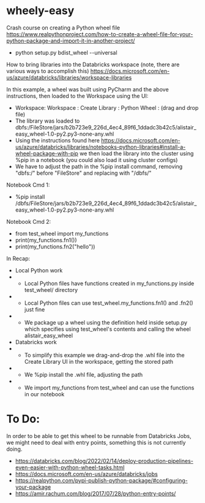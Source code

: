 # wheely-easy

Crash course on creating a Python wheel file
https://www.realpythonproject.com/how-to-create-a-wheel-file-for-your-python-package-and-import-it-in-another-project/
- python setup.py bdist_wheel --universal


How to bring libraries into the Databricks workspace (note, there are various ways to accomplish this)
https://docs.microsoft.com/en-us/azure/databricks/libraries/workspace-libraries

In this example, a wheel was built using PyCharm and the above instructions, then loaded to the Workspace using the UI:
- Workspace: Workspace : Create Library : Python Wheel : (drag and drop file)
- The library was loaded to dbfs:/FileStore/jars/b2b723e9_226d_4ec4_89f6_1ddadc3b42c5/alistair_easy_wheel-1.0-py2.py3-none-any.whl
- Using the instructions found here https://docs.microsoft.com/en-us/azure/databricks/libraries/notebooks-python-libraries#install-a-wheel-package-with-pip we then load the library into the cluster using %pip in a notebook (you could also load it using cluster configs)
- We have to adjust the path in the %pip install command, removing "dbfs:/" before "FileStore" and replacing with "/dbfs/"

Notebook Cmd 1:
- %pip install /dbfs/FileStore/jars/b2b723e9_226d_4ec4_89f6_1ddadc3b42c5/alistair_easy_wheel-1.0-py2.py3-none-any.whl

Notebook Cmd 2: 
- from test_wheel import my_functions
- print(my_functions.fn1())
- print(my_functions.fn2("hello"))

In Recap:
- Local Python work
- - Local Python files have functions created in my_functions.py inside test_wheel/ directory
- - Local Python files can use test_wheel.my_functions.fn1() and .fn2() just fine
- - We package up a wheel using the definition held inside setup.py which specifies using test_wheel's contents and calling the wheel alistair_easy_wheel
- Databricks work
- - To simplify this example we drag-and-drop the .whl file into the Create Library UI in the workspace, getting the stored path
- - We %pip install the .whl file, adjusting the path
- - We import my_functions from test_wheel and can use the functions in our notebook

# To Do:
In order to be able to get this wheel to be runnable from Databricks Jobs, we might need to deal with entry points, something this is not currently doing.
- https://databricks.com/blog/2022/02/14/deploy-production-pipelines-even-easier-with-python-wheel-tasks.html
- https://docs.microsoft.com/en-us/azure/databricks/jobs
- https://realpython.com/pypi-publish-python-package/#configuring-your-package
- https://amir.rachum.com/blog/2017/07/28/python-entry-points/
